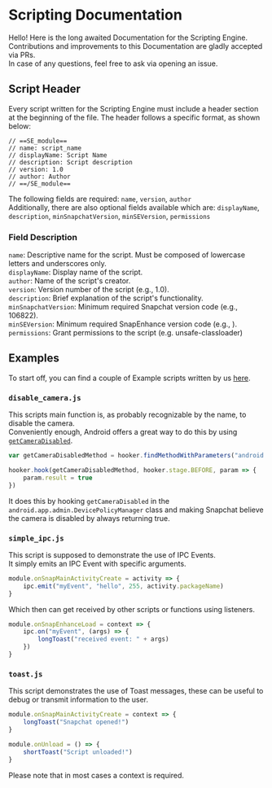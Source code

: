 # Scripting Documentation
Hello! Here is the long awaited Documentation for the Scripting Engine.<br> 
Contributions and improvements to this Documentation are gladly accepted via PRs. <br>
In case of any questions, feel free to ask via opening an issue.

## Script Header

Every script written for the Scripting Engine must include a header section at the beginning of the file. The header follows a specific format, as shown below:
```
// ==SE_module==
// name: script_name
// displayName: Script Name
// description: Script description
// version: 1.0
// author: Author
// ==/SE_module==
```
The following fields are required: `name`, `version`, `author`<br>
Additionally, there are also optional fields available which are: `displayName`, `description`, `minSnapchatVersion`, `minSEVersion`, `permissions`

### Field Description

`name`: Descriptive name for the script. Must be composed of lowercase letters and underscores only.<br>
`displayName`: Display name of the script. <br> 
`author`: Name of the script's creator.<br>
`version`: Version number of the script (e.g., 1.0).<br>
`description`: Brief explanation of the script's functionality.<br>
`minSnapchatVersion`: Minimum required Snapchat version code (e.g., 106822).<br>
`minSEVersion`: Minimum required SnapEnhance version code (e.g., ).<br>
`permissions`: Grant permissions to the script (e.g. unsafe-classloader)

## Examples
To start off, you can find a couple of Example scripts written by us [here](https://github.com/SnapEnhance/docs/tree/main/examples).

### `disable_camera.js`<br>
This scripts main function is, as probably recognizable by the name, to disable the camera.<br>
Conveniently enough, Android offers a great way to do this by using [`getCameraDisabled`](https://developer.android.com/reference/android/app/admin/DevicePolicyManager#getCameraDisabled(android.content.ComponentName)).
```js
var getCameraDisabledMethod = hooker.findMethodWithParameters("android.app.admin.DevicePolicyManager", "getCameraDisabled", ["android.content.ComponentName"])

hooker.hook(getCameraDisabledMethod, hooker.stage.BEFORE, param => {
    param.result = true
})
```
It does this by hooking `getCameraDisabled` in the `android.app.admin.DevicePolicyManager` class and making Snapchat believe the camera is disabled by always returning true.

### `simple_ipc.js`
This script is supposed to demonstrate the use of IPC Events.<br>
It simply emits an IPC Event with specific arguments.<br>
```js
module.onSnapMainActivityCreate = activity => {
    ipc.emit("myEvent", "hello", 255, activity.packageName)
}
```
Which then can get received by other scripts or functions using listeners.
```js
module.onSnapEnhanceLoad = context => {
    ipc.on("myEvent", (args) => {
        longToast("received event: " + args)
    })
}
```

### `toast.js`
This script demonstrates the use of Toast messages, these can be useful to debug or transmit information to the user.
```js
module.onSnapMainActivityCreate = context => {
    longToast("Snapchat opened!")
}

module.onUnload = () => {
    shortToast("Script unloaded!")
}
```
Please note that in most cases a context is required.

